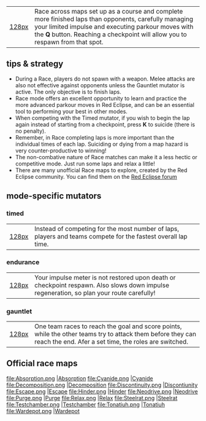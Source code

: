 |                                   |                                                                                                                                                                                                                                                |
|-----------------------------------|------------------------------------------------------------------------------------------------------------------------------------------------------------------------------------------------------------------------------------------------|
| [128px](file:race.png "wikilink") | Race across maps set up as a course and complete more finished laps than opponents, carefully managing your limited impulse and executing parkour moves with the **Q** button. Reaching a checkpoint will allow you to respawn from that spot. |

## tips & strategy

-   During a Race, players do not spawn with a weapon. Melee attacks are also not effective against opponents unless the Gauntlet mutator is active. The only objective is to finish laps.
-   Race mode offers an excellent opportunity to learn and practice the more advanced parkour moves in Red Eclipse, and can be an essential tool to performing your best in other modes.
-   When competing with the Timed mutator, if you wish to begin the lap again instead of starting from a checkpoint, press **K** to suicide (there is no penalty).
-   Remember, in Race completing laps is more important than the individual times of each lap. Suiciding or dying from a map hazard is very counter-productive to winning!
-   The non-combative nature of Race matches can make it a less hectic or competitive mode. Just run some laps and relax a little!
-   There are many unofficial Race maps to explore, created by the Red Eclipse community. You can find them on the [Red Eclipse forum](http://www.redeclipse.net/forum)

## mode-specific mutators

### timed

|                                        |                                                                                                               |
|----------------------------------------|---------------------------------------------------------------------------------------------------------------|
| [128px](file:racetimed.png "wikilink") | Instead of competing for the most number of laps, players and teams compete for the fastest overall lap time. |

### endurance

|                                            |                                                                                                                                          |
|--------------------------------------------|------------------------------------------------------------------------------------------------------------------------------------------|
| [128px](file:raceendurance.png "wikilink") | Your impulse meter is not restored upon death or checkpoint respawn. Also slows down impulse regeneration, so plan your route carefully! |

### gauntlet

|                                           |                                                                                                                                                                     |
|-------------------------------------------|---------------------------------------------------------------------------------------------------------------------------------------------------------------------|
| [128px](file:racegauntlet.png "wikilink") | One team races to reach the goal and score points, while the other teams try to attack them before they can reach the end. Afer a set time, the roles are switched. |

## Official race maps

<file:Absorption.png> |[Absorption](Map_Absorption "wikilink") <file:Cyanide.png> |[Cyanide](Map_Cyanide "wikilink") <file:Decomposition.png> |[Decomposition](Map_Decomposition "wikilink") <file:Discontinuity.png> |[Discontiunity](Map_Discontinuity "wikilink") <file:Escape.png> |[Escape](Map_Escape "wikilink") <file:Hinder.png> |[Hinder](Map_Hinder "wikilink") <file:Neodrive.png> |[Neodrive](Map_Neodrive "wikilink") <file:Purge.png> |[Purge](Map_Purge "wikilink") <file:Relax.png> |[Relax](Map_Relax "wikilink") <file:Steelrat.png> |[Steelrat](Map_Steelrat "wikilink") <file:Testchamber.png> |[Testchamber](Map_Testchamber "wikilink") <file:Tonatiuh.png> |[Tonatiuh](Map_Tonatiuh "wikilink") <file:Wardepot.png> |[Wardepot](Map_Wardepot "wikilink")

